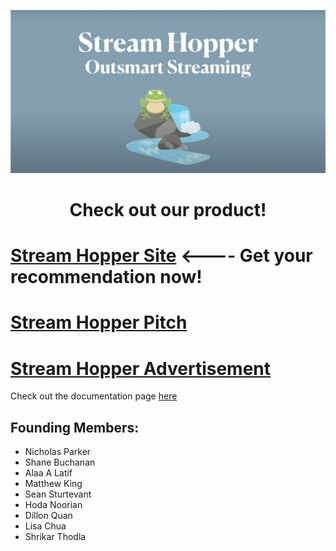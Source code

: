 <p align = 'center'>
  <img src=srthop_logo.png width = 700>
  </p>

<h1 align = 'center'>Check out our product!</h1>

# [Stream Hopper Site](http://www.streamhopper.video/) <---- Get your recommendation now!

# [Stream Hopper Pitch](https://youtu.be/LxyyNk5sFxc)

# [Stream Hopper Advertisement](https://youtu.be/n6VAeDgY7sI)


Check out the documentation page [here](https://msds698.github.io/2020-product-analytics-group-project-group1/)

## Founding Members:
- Nicholas Parker
- Shane Buchanan
- Alaa A Latif
- Matthew King
- Sean Sturtevant
- Hoda Noorian
- Dillon Quan
- Lisa Chua
- Shrikar Thodla

